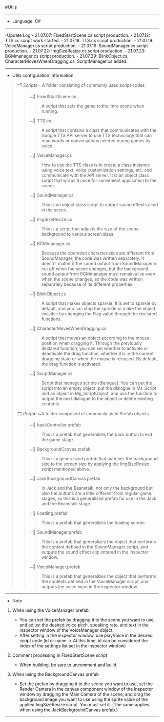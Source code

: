 #Utils
***
  - Language: C#
***
  -Update Log
      - 21.07.07: FixedStartScene.cs script production.
      - 21.07.12: TTS.cs script work started.
      - 21.07.19: TTS.cs script production.
      - 21.07.19: VoiceManager.cs script production.
      - 21.07.19: SoundManager.cs script production.
      - 21.07.22: ImgSizeResize.cs script production.
      - 21.07.23: BGMmanager.cs script production.
      - 21.07.29: BlinkObject.cs, CharacterMovesWhenDragging.cs, ScriptManager.cs added.
***
- Utils configuration information
> 🗂 *Scripts*
> ⌙A folder consisting of commonly used script codes.
>
> > ⌙📄 FixedStartScene.cs
> > > A script that sets the game to the intro scene when running.
> > >
> > ⌙📄 TTS.cs
> > > A script that contains a class that communicates with the Google TTS API server to use TTS technology that can read words or conversations needed during games by voice.
> > >
> > ⌙📄 VoiceManager.cs
> > > How to use the TTS class is to create a class instance using voice text, voice customization settings, etc. and communicate with the API server. It is an object class script that wraps it once for convenient application to the scene.
> > >
> > ⌙📄 SoundManager.cs
> > > This is an object class script to output sound effects used in the scene.
> > >
> > ⌙📄 ImgSizeResize.cs
> > > This is a script that adjusts the size of the scene background to various screen sizes.
> > >
> > ⌙📄 BGMmanager.cs
> > > Because the operation characteristics are different from SoundManager, the code was written separately. It doesn't matter if the sound output from SoundManager is cut off when the scene changes, but the background sound output from BGMmanager must remain alive even when the scene changes, so the code was written separately because of its different properties.
> > >
> > ⌙📄 BlinkObject.cs
> > > A script that makes objects sparkle. It is set to sparkle by default, and you can stop the sparkle or make the object invisible by changing the Flag value through the declared functions.
> > >
> > ⌙📄 CharacterMovesWhenDragging.cs
> > > A script that moves an object according to the mouse position when dragging it. Through the previously declared function, you can set whether to activate or deactivate the drag function, whether it is in the current dragging state or when the mouse is released. By default, the drag function is activated.
> > >
> > ⌙📄 ScriptManager.cs
> > > Script that manages scripts (dialogue). You can put the script into an empty object, put the dialogue in Ms_Script and an object in Mg_ScriptObject, and use the function to output the next dialogue to the object or delete existing contents.
> > >
> 🗂 *Prefab*
> ⌙A folder composed of commonly used Prefab objects.
>
> > ⌙📄 backController.prefab
> > > This is a prefab that generalizes the back button to exit the game stage.
> > >
> > ⌙📄 BackgroundCanvas.prefab
> > > This is a generalized prefab that matches the background size to the screen size by applying the ImgSizeResize script mentioned above.
> > >
> > ⌙📄 JackBackgroundCanvas.prefab
> > > In Jack and the Beanstalk, not only the background but also the buttons are a little different from regular game stages, so this is a generalized prefab for use in the Jack and the Beanstalk stage.
> > >
> > ⌙📄 Loading.prefab
> > > This is a prefab that generalizes the loading screen.
> > >
> > ⌙📄 SoundManager.prefab
> > > This is a prefab that generalizes the object that performs the content defined in the SoundManager script, and outputs the sound effect clip entered in the inspector window.
> > >
> > ⌙📄 VoiceManager.prefab
> > > This is a prefab that generalizes the object that performs the contents defined in the VoiceManager script, and outputs the voice input in the inspector window.
> > >

***

  - Note

1. When using the VoiceManager prefab

     - You can set the prefab by dragging it to the scene you want to use, and adjust the desired voice pitch, speaking rate, and text in the inspector window of the VoiceManager object.
     - After setting in the inspector window, use playVoice in the desired script code (id or name -> At this time, id can be considered the index of the settings list set in the inspector window)

2. Comment processing in FixedStartScene script

     - When building, be sure to uncomment and build.

3. When using the BackgroundCanvas prefab

     - Set the prefab by dragging it to the scene you want to use, set the Render Camera in the canvas component window of the inspector window by dragging the Main Camera of the scene, and drag the background image you want to use using the sprite value of the applied ImgSizeResize script. You must set it. (The same applies when using the JackBackgroundCanvas prefab.)
-------------
